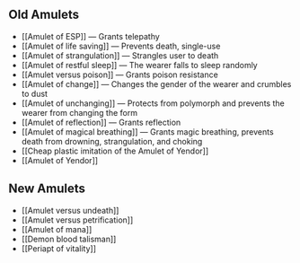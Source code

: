 ## Old Amulets

- [[Amulet of ESP]] — Grants telepathy
- [[Amulet of life saving]] — Prevents death, single-use
- [[Amulet of strangulation]] — Strangles user to death
- [[Amulet of restful sleep]] — The wearer falls to sleep randomly
- [[Amulet versus poison]] — Grants poison resistance
- [[Amulet of change]] — Changes the gender of the wearer and crumbles to dust
- [[Amulet of unchanging]] — Protects from polymorph and prevents the wearer from changing the form
- [[Amulet of reflection]] — Grants reflection
- [[Amulet of magical breathing]] — Grants magic breathing, prevents death from drowning, strangulation, and choking
- [[Cheap plastic imitation of the Amulet of Yendor]]
- [[Amulet of Yendor]]

## New Amulets

- [[Amulet versus undeath]]
- [[Amulet versus petrification]]
- [[Amulet of mana]]
- [[Demon blood talisman]]
- [[Periapt of vitality]]
